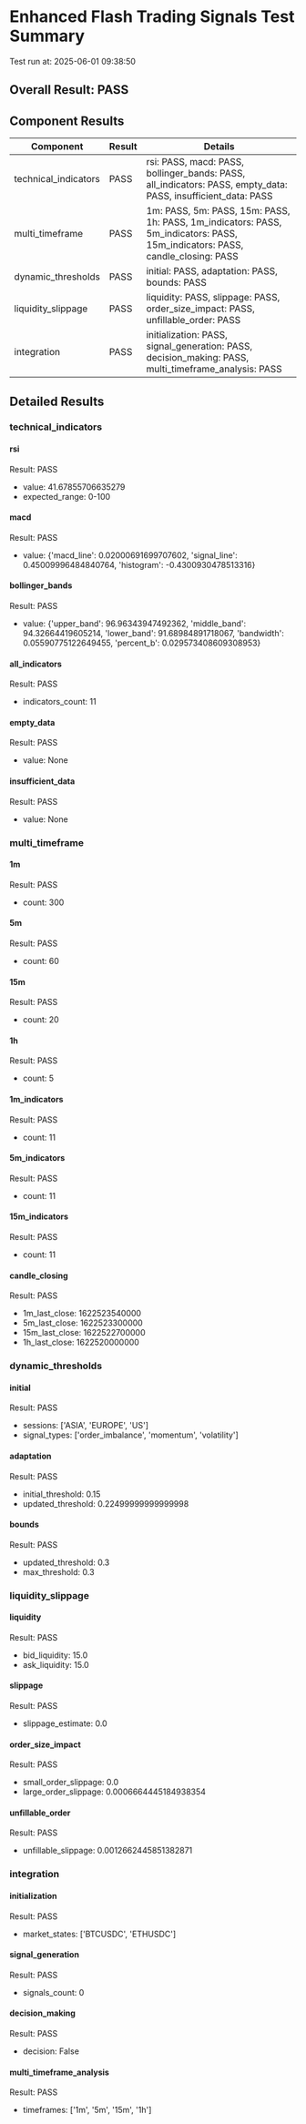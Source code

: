 # Enhanced Flash Trading Signals Test Summary

Test run at: 2025-06-01 09:38:50

## Overall Result: PASS

## Component Results

| Component | Result | Details |
|-----------|--------|--------|
| technical_indicators | PASS | rsi: PASS, macd: PASS, bollinger_bands: PASS, all_indicators: PASS, empty_data: PASS, insufficient_data: PASS |
| multi_timeframe | PASS | 1m: PASS, 5m: PASS, 15m: PASS, 1h: PASS, 1m_indicators: PASS, 5m_indicators: PASS, 15m_indicators: PASS, candle_closing: PASS |
| dynamic_thresholds | PASS | initial: PASS, adaptation: PASS, bounds: PASS |
| liquidity_slippage | PASS | liquidity: PASS, slippage: PASS, order_size_impact: PASS, unfillable_order: PASS |
| integration | PASS | initialization: PASS, signal_generation: PASS, decision_making: PASS, multi_timeframe_analysis: PASS |

## Detailed Results

### technical_indicators

#### rsi

Result: PASS

- value: 41.67855706635279
- expected_range: 0-100

#### macd

Result: PASS

- value: {'macd_line': 0.02000691699707602, 'signal_line': 0.45009996484840764, 'histogram': -0.4300930478513316}

#### bollinger_bands

Result: PASS

- value: {'upper_band': 96.96343947492362, 'middle_band': 94.32664419605214, 'lower_band': 91.68984891718067, 'bandwidth': 0.05590775122649455, 'percent_b': 0.029573408609308953}

#### all_indicators

Result: PASS

- indicators_count: 11

#### empty_data

Result: PASS

- value: None

#### insufficient_data

Result: PASS

- value: None


### multi_timeframe

#### 1m

Result: PASS

- count: 300

#### 5m

Result: PASS

- count: 60

#### 15m

Result: PASS

- count: 20

#### 1h

Result: PASS

- count: 5

#### 1m_indicators

Result: PASS

- count: 11

#### 5m_indicators

Result: PASS

- count: 11

#### 15m_indicators

Result: PASS

- count: 11

#### candle_closing

Result: PASS

- 1m_last_close: 1622523540000
- 5m_last_close: 1622523300000
- 15m_last_close: 1622522700000
- 1h_last_close: 1622520000000


### dynamic_thresholds

#### initial

Result: PASS

- sessions: ['ASIA', 'EUROPE', 'US']
- signal_types: ['order_imbalance', 'momentum', 'volatility']

#### adaptation

Result: PASS

- initial_threshold: 0.15
- updated_threshold: 0.22499999999999998

#### bounds

Result: PASS

- updated_threshold: 0.3
- max_threshold: 0.3


### liquidity_slippage

#### liquidity

Result: PASS

- bid_liquidity: 15.0
- ask_liquidity: 15.0

#### slippage

Result: PASS

- slippage_estimate: 0.0

#### order_size_impact

Result: PASS

- small_order_slippage: 0.0
- large_order_slippage: 0.0006664445184938354

#### unfillable_order

Result: PASS

- unfillable_slippage: 0.0012662445851382871


### integration

#### initialization

Result: PASS

- market_states: ['BTCUSDC', 'ETHUSDC']

#### signal_generation

Result: PASS

- signals_count: 0

#### decision_making

Result: PASS

- decision: False

#### multi_timeframe_analysis

Result: PASS

- timeframes: ['1m', '5m', '15m', '1h']


